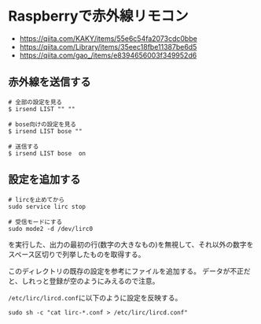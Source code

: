# Raspberryで赤外線リモコン

* https://qiita.com/KAKY/items/55e6c54fa2073cdc0bbe
* https://qiita.com/Library/items/35eec18fbe11387be6d5
* https://qiita.com/gao_/items/e8394656003f349952d6


## 赤外線を送信する

```
# 全部の設定を見る
$ irsend LIST "" ""

# bose向けの設定を見る
$ irsend LIST bose ""

# 送信する
$ irsend LIST bose  on
```


## 設定を追加する

```
# lircを止めてから
sudo service lirc stop

# 受信モードにする
sudo mode2 -d /dev/lirc0
```

を実行した、出力の最初の行(数字の大きなもの)を無視して、それ以外の数字をスペース区切りで列挙したものを取得する。

このディレクトリの既存の設定を参考にファイルを追加する。
データが不正だと、しれっと登録が空のようにみえるので注意。

`/etc/lirc/lircd.conf`に以下のように設定を反映する。

```
sudo sh -c "cat lirc-*.conf > /etc/lirc/lircd.conf"
```

